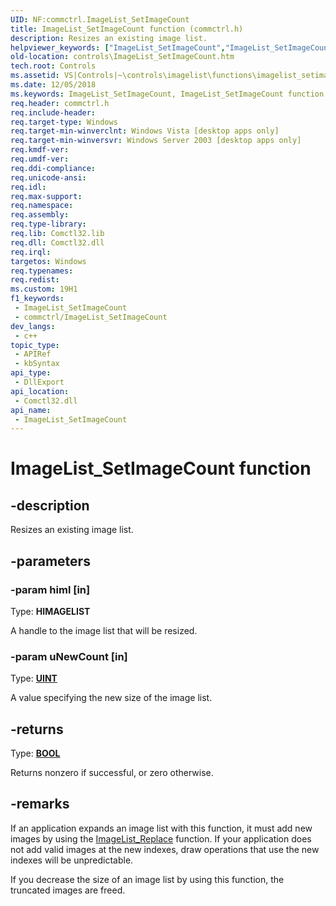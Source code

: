 ```yaml
---
UID: NF:commctrl.ImageList_SetImageCount
title: ImageList_SetImageCount function (commctrl.h)
description: Resizes an existing image list.
helpviewer_keywords: ["ImageList_SetImageCount","ImageList_SetImageCount function [Windows Controls]","_win32_ImageList_SetImageCount","_win32_ImageList_SetImageCount_cpp","commctrl/ImageList_SetImageCount","controls.ImageList_SetImageCount","controls._win32_ImageList_SetImageCount"]
old-location: controls\ImageList_SetImageCount.htm
tech.root: Controls
ms.assetid: VS|Controls|~\controls\imagelist\functions\imagelist_setimagecount.htm
ms.date: 12/05/2018
ms.keywords: ImageList_SetImageCount, ImageList_SetImageCount function [Windows Controls], _win32_ImageList_SetImageCount, _win32_ImageList_SetImageCount_cpp, commctrl/ImageList_SetImageCount, controls.ImageList_SetImageCount, controls._win32_ImageList_SetImageCount
req.header: commctrl.h
req.include-header: 
req.target-type: Windows
req.target-min-winverclnt: Windows Vista [desktop apps only]
req.target-min-winversvr: Windows Server 2003 [desktop apps only]
req.kmdf-ver: 
req.umdf-ver: 
req.ddi-compliance: 
req.unicode-ansi: 
req.idl: 
req.max-support: 
req.namespace: 
req.assembly: 
req.type-library: 
req.lib: Comctl32.lib
req.dll: Comctl32.dll
req.irql: 
targetos: Windows
req.typenames: 
req.redist: 
ms.custom: 19H1
f1_keywords:
 - ImageList_SetImageCount
 - commctrl/ImageList_SetImageCount
dev_langs:
 - c++
topic_type:
 - APIRef
 - kbSyntax
api_type:
 - DllExport
api_location:
 - Comctl32.dll
api_name:
 - ImageList_SetImageCount
---
```


# ImageList_SetImageCount function


## -description

Resizes an existing image list.

## -parameters

### -param himl [in]

Type: <b>HIMAGELIST</b>

A handle to the image list that will be resized.

### -param uNewCount [in]

Type: <b><a href="https://docs.microsoft.com/windows/desktop/WinProg/windows-data-types">UINT</a></b>

A value specifying the new size of the image list.

## -returns

Type: <b><a href="https://docs.microsoft.com/windows/desktop/WinProg/windows-data-types">BOOL</a></b>

Returns nonzero if successful, or zero otherwise.

## -remarks

If an application expands an image list with this function, it must add new images by using the <a href="https://docs.microsoft.com/windows/desktop/api/commctrl/nf-commctrl-imagelist_replace">ImageList_Replace</a> function. If your application does not add valid images at the new indexes, draw operations that use the new indexes will be unpredictable. 

If you decrease the size of an image list by using this function, the truncated images are freed.

